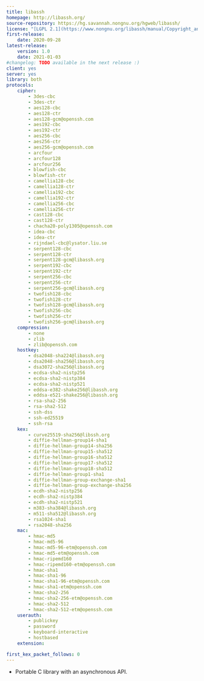 ```yaml
---
title: libassh
homepage: http://libassh.org/
source-repository: https://hg.savannah.nongnu.org/hgweb/libassh/
license: "[LGPL 2.1](https://www.nongnu.org/libassh/manual/Copyright_and_license.html)"
first-release:
    date: 2020-09-28
latest-release:
    version: 1.0
    date: 2021-01-03
#changelog: TODO available in the next release :)
client: yes
server: yes
library: both
protocols:
    cipher:
        - 3des-cbc
        - 3des-ctr
        - aes128-cbc
        - aes128-ctr
        - aes128-gcm@openssh.com
        - aes192-cbc
        - aes192-ctr
        - aes256-cbc
        - aes256-ctr
        - aes256-gcm@openssh.com
        - arcfour
        - arcfour128
        - arcfour256
        - blowfish-cbc
        - blowfish-ctr
        - camellia128-cbc
        - camellia128-ctr
        - camellia192-cbc
        - camellia192-ctr
        - camellia256-cbc
        - camellia256-ctr
        - cast128-cbc
        - cast128-ctr
        - chacha20-poly1305@openssh.com
        - idea-cbc
        - idea-ctr
        - rijndael-cbc@lysator.liu.se
        - serpent128-cbc
        - serpent128-ctr
        - serpent128-gcm@libassh.org
        - serpent192-cbc
        - serpent192-ctr
        - serpent256-cbc
        - serpent256-ctr
        - serpent256-gcm@libassh.org
        - twofish128-cbc
        - twofish128-ctr
        - twofish128-gcm@libassh.org
        - twofish256-cbc
        - twofish256-ctr
        - twofish256-gcm@libassh.org
    compression:
        - none
        - zlib
        - zlib@openssh.com
    hostkey:
        - dsa2048-sha224@libassh.org
        - dsa2048-sha256@libassh.org
        - dsa3072-sha256@libassh.org
        - ecdsa-sha2-nistp256
        - ecdsa-sha2-nistp384
        - ecdsa-sha2-nistp521
        - eddsa-e382-shake256@libassh.org
        - eddsa-e521-shake256@libassh.org
        - rsa-sha2-256
        - rsa-sha2-512
        - ssh-dss
        - ssh-ed25519
        - ssh-rsa
    kex:
        - curve25519-sha256@libssh.org
        - diffie-hellman-group14-sha1
        - diffie-hellman-group14-sha256
        - diffie-hellman-group15-sha512
        - diffie-hellman-group16-sha512
        - diffie-hellman-group17-sha512
        - diffie-hellman-group18-sha512
        - diffie-hellman-group1-sha1
        - diffie-hellman-group-exchange-sha1
        - diffie-hellman-group-exchange-sha256
        - ecdh-sha2-nistp256
        - ecdh-sha2-nistp384
        - ecdh-sha2-nistp521
        - m383-sha384@libassh.org
        - m511-sha512@libassh.org
        - rsa1024-sha1
        - rsa2048-sha256
    mac:
        - hmac-md5
        - hmac-md5-96
        - hmac-md5-96-etm@openssh.com
        - hmac-md5-etm@openssh.com
        - hmac-ripemd160
        - hmac-ripemd160-etm@openssh.com
        - hmac-sha1
        - hmac-sha1-96
        - hmac-sha1-96-etm@openssh.com
        - hmac-sha1-etm@openssh.com
        - hmac-sha2-256
        - hmac-sha2-256-etm@openssh.com
        - hmac-sha2-512
        - hmac-sha2-512-etm@openssh.com
    userauth:
        - publickey
        - password
        - keyboard-interactive
        - hostbased
    extension:

first_kex_packet_follows: 0
---
```

* Portable C library with an asynchronous API.
